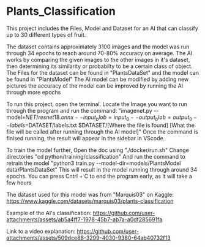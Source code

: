 # Plants_Classification
This project includes the Files, Model and Dataset for an AI that can classify up to 30 different types of fruit.

The dataset contains approximately 3100 images and the model was run through 34 epochs to reach around 70-80% accuracy on average.
The AI works by comparing the given images to the other images in it's dataset, then determining its similarity or probabilty to be a certain class of object.
The Files for the dataset can be found in "PlantsDataSet" and the model can be found in "PlantsModel"
The AI model can be modified by adding new pictures the accuracy of the model can be improved by running the AI through more epochs

To run this project, open the terminal.
Locate the Image you want to run through the program and run the command:
"imagenet.py --model=$NET/resnet18.onnx --input_blob=input_0 --output_blob=output_0 --labels=$DATASET/labels.txt $DATASET/[Where the file is found] [What the file will be called after running through the AI model]"
Once the command is finised running, the result will appear in the sidebar in VScode.

To train the model further, 
Open the doc using "./docker/run.sh"
Change directories "cd python/training/classification"
And run the command to retrain the model "python3 train.py --model-dir=models/PlantsModel data/PlantsDataSet"
This will result in the model running through around 34 epochs. You can press Cntrl + C to end the program early, as it will take a few hours

The dataset used for this model was from "Marquis03" on Kaggle: https://www.kaggle.com/datasets/marquis03/plants-classification

Example of the AI's classification: https://github.com/user-attachments/assets/ab5a4ff7-1978-45b7-ab7a-a0df285691fa

Link to a video explanation: https://github.com/user-attachments/assets/509dce88-3299-4030-9380-64ab40732f13
